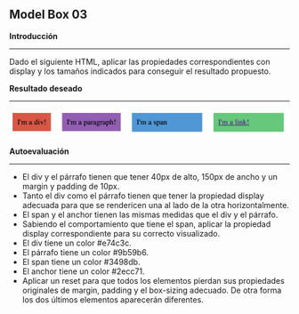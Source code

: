 ## Model Box 03

**Introducción**

---

Dado el siguiente HTML, aplicar las propiedades correspondientes con display y los tamaños indicados para conseguir el resultado propuesto.

**Resultado deseado**

---

<img src="./resultado.png" alt="resultado" style="max-width: 100%;">

**Autoevaluación**

---

- El div y el párrafo tienen que tener 40px de alto, 150px de ancho y un margin y padding de 10px.
- Tanto el div como el párrafo tienen que tener la propiedad display adecuada para que se rendericen una al lado de la otra horizontalmente.
- El span y el anchor tienen las mismas medidas que el div y el párrafo.
- Sabiendo el comportamiento que tiene el span, aplicar la propiedad display correspondiente para su correcto visualizado.
- El div tiene un color #e74c3c.
- El párrafo tiene un color #9b59b6.
- El span tiene un color #3498db.
- El anchor tiene un color #2ecc71.
- Aplicar un reset para que todos los elementos pierdan sus propiedades originales de margin, padding y el box-sizing adecuado. De otra forma los dos últimos elementos aparecerán diferentes.
